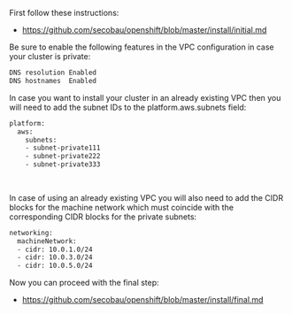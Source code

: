 First follow these instructions:
* https://github.com/secobau/openshift/blob/master/install/initial.md

Be sure to enable the following features in the VPC configuration in case your cluster is private:
```bash
DNS resolution Enabled
DNS hostnames  Enabled


```
In case you want to install your cluster in an already existing VPC then you will need to add the subnet IDs to the platform.aws.subnets field:
```bash
platform:
  aws:
    subnets: 
    - subnet-private111
    - subnet-private222
    - subnet-private333
    
    
```    
In case of using an already existing VPC you will also need to add the CIDR blocks for the machine network which must coincide with the corresponding CIDR blocks for the private subnets:
```bash
networking:
  machineNetwork:
  - cidr: 10.0.1.0/24
  - cidr: 10.0.3.0/24
  - cidr: 10.0.5.0/24


```

Now you can proceed with the final step:
* https://github.com/secobau/openshift/blob/master/install/final.md
